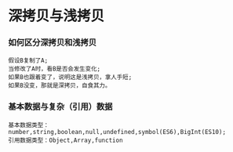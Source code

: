 # 深拷贝与浅拷贝

### 如何区分深拷贝和浅拷贝
```
假设B复制了A;
当修改了A时，看B是否会发生变化;
如果B也跟着变了，说明这是浅拷贝，拿人手短;
如果B没变，那就是深拷贝，自食其力。
```

### 基本数据与复杂（引用）数据
```
基本数据类型：number,string,boolean,null,undefined,symbol(ES6),BigInt(ES10);
引用数据类型：Object,Array,function
```